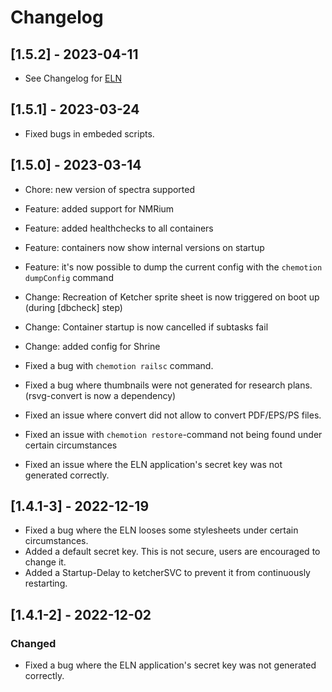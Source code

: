 # Changelog

## [1.5.2] - 2023-04-11
-   See Changelog for [ELN](https://github.com/ComPlat/chemotion_ELN/blob/main/CHANGELOG.md#v152)

## [1.5.1] - 2023-03-24
-   Fixed bugs in embeded scripts.

## [1.5.0] - 2023-03-14

-   Chore: new version of spectra supported
-   Feature: added support for NMRium
-   Feature: added healthchecks to all containers
-   Feature: containers now show internal versions on startup
-   Feature: it's now possible to dump the current config with the `chemotion dumpConfig` command

-   Change: Recreation of Ketcher sprite sheet is now triggered on boot up (during [dbcheck] step)
-   Change: Container startup is now cancelled if subtasks fail
-   Change: added config for Shrine

-   Fixed a bug with `chemotion railsc` command.
-   Fixed a bug where thumbnails were not generated for research plans. (rsvg-convert is now a dependency)
-   Fixed an issue where convert did not allow to convert PDF/EPS/PS files.
-   Fixed an issue with `chemotion restore`-command not being found under certain circumstances
-   Fixed an issue where the ELN application's secret key was not generated correctly.

## [1.4.1-3] - 2022-12-19

-   Fixed a bug where the ELN looses some stylesheets under certain circumstances.
-   Added a default secret key. This is not secure, users are encouraged to change it.
-   Added a Startup-Delay to ketcherSVC to prevent it from continuously restarting.

## [1.4.1-2] - 2022-12-02

### Changed

-   Fixed a bug where the ELN application's secret key was not generated correctly.
